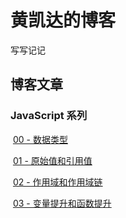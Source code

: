 # 黄凯达的博客

写写记记



## 博客文章

### 	JavaScript 系列

​		[00 - 数据类型](https://github.com/Hkaida/blog/blob/master/JavaScript/00%20-%20%E6%95%B0%E6%8D%AE%E7%B1%BB%E5%9E%8B.md)

​		[01 - 原始值和引用值](https://github.com/Hkaida/blog/blob/master/JavaScript/01%20-%20%E5%8E%9F%E5%A7%8B%E5%80%BC%E5%92%8C%E5%BC%95%E7%94%A8%E5%80%BC.md)

​		[02 - 作用域和作用域链](https://github.com/Hkaida/blog/blob/master/JavaScript/02%20-%20%E4%BD%9C%E7%94%A8%E5%9F%9F%E5%92%8C%E4%BD%9C%E7%94%A8%E5%9F%9F%E9%93%BE.md)

​		[03 - 变量提升和函数提升](https://github.com/Hkaida/blog/blob/master/JavaScript/03%20-%20%E5%8F%98%E9%87%8F%E6%8F%90%E5%8D%87%E5%92%8C%E5%87%BD%E6%95%B0%E6%8F%90%E5%8D%87.md)